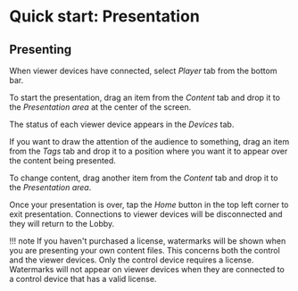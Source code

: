 # Quick start: Presentation

## Presenting

When viewer devices have connected, select *Player* tab from the bottom bar.

To start the presentation, drag an item from the *Content* tab and drop it to the *Presentation area* at the center of the screen.

The status of each viewer device appears in the *Devices* tab.

If you want to draw the attention of the audience to something, drag an item from the *Tags* tab and drop it to a position where you want it to appear over the content being presented.

To change content, drag another item from the *Content* tab and drop it to the *Presentation area*.

Once your presentation is over, tap the *Home* button in the top left corner to exit presentation. Connections to viewer devices will be disconnected and they will return to the Lobby.

!!! note
    If you haven't purchased a license, watermarks will be shown when you are presenting your own content files. This concerns both the control and the viewer devices. Only the control device requires a license. Watermarks will not appear on viewer devices when they are connected to a control device that has a valid license.

